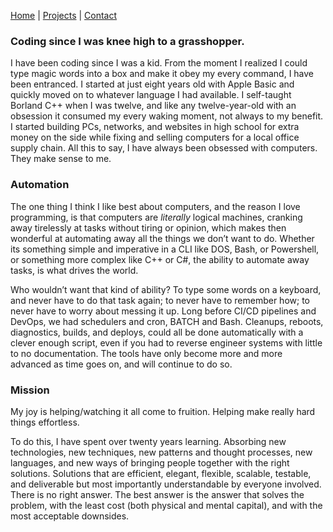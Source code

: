 [Home](/) | [Projects](/projects) | [Contact](/contact)

### Coding since I was knee high to a grasshopper. 

I have been coding since I was a kid.  From the moment I realized I could type magic words into a box and make it obey my every command, I have been entranced.  I started at just eight years old with Apple Basic and quickly moved on to whatever language I had available.  I self-taught Borland C++ when I was twelve, and like any twelve-year-old with an obsession it consumed my every waking moment, not always to my benefit.  I started building PCs, networks, and websites in high school for extra money on the side while fixing and selling computers for a local office supply chain.  All this to say, I have always been obsessed with computers.  They make sense to me.  

### Automation 

The one thing I think I like best about computers, and the reason I love programming, is that computers are *literally* logical machines, cranking away tirelessly at tasks without tiring or opinion,  which makes then wonderful at automating away all the things we don’t want to do.  Whether its something simple and imperative in a CLI like DOS, Bash, or Powershell, or something more complex like C++ or C#, the ability to automate away tasks, is what drives the world.  

Who wouldn’t want that kind of ability?  To type some words on a keyboard, and never have to do that task again; to never have to remember how; to never have to worry about messing it up.  Long before CI/CD pipelines and DevOps, we had schedulers and cron, BATCH and Bash.  Cleanups, reboots, diagnostics, builds, and deploys, could all be done automatically with a clever enough script, even if you had to reverse engineer systems with little to no documentation.  The tools have only become more and more advanced as time goes on, and will continue to do so.  

### Mission

My joy is helping/watching it all come to fruition.  Helping make really hard things effortless.

To do this, I have spent over twenty years learning.  Absorbing new technologies, new techniques, new patterns and thought processes, new languages, and new ways of bringing people together with the right solutions.  Solutions that are efficient, elegant, flexible, scalable, testable, and deliverable but most importantly understandable by everyone involved.  There is no right answer.  The best answer is the answer that solves the problem, with the least cost (both physical and mental capital), and with the most acceptable downsides.

